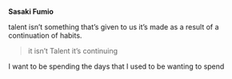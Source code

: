 **Sasaki Fumio** 

talent isn’t something that’s given to us it’s made as a result of a continuation of habits.

> it isn’t Talent  it’s continuing

I want to be spending the days that I used to be wanting to spend

